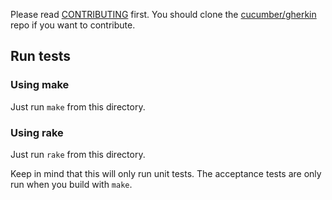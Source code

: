 Please read [CONTRIBUTING](https://github.com/cucumber/gherkin/blob/master/CONTRIBUTING.md) first.
You should clone the [cucumber/gherkin](https://github.com/cucumber/gherkin) repo if you want
to contribute.

## Run tests

### Using make

Just run `make` from this directory.

### Using rake

Just run `rake` from this directory.

Keep in mind that this will only run unit tests. The acceptance tests are only
run when you build with `make`.
